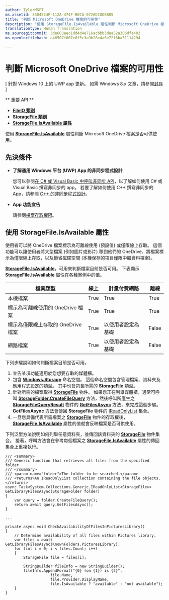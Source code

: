 ```yaml
---
author: TylerMSFT
ms.assetid: 3604524F-112A-474F-B0CA-0726DC8DB885
title: "判斷 Microsoft OneDrive 檔案的可用性"
description: "使用 StorageFile.IsAvailable 屬性判斷 Microsoft OneDrive 檔案是否可供使用。"
translationtype: Human Translation
ms.sourcegitcommit: 3de603aec1dd4d4e716acbbb3daa52a306dfa403
ms.openlocfilehash: a46507f007e0f5c3a9b28e4a6e72f6ba31114294

---
```

# 判斷 Microsoft OneDrive 檔案的可用性

\[ 針對 Windows 10 上的 UWP app 更新。 如需 Windows 8.x 文章，請參閱[封存](http://go.microsoft.com/fwlink/p/?linkid=619132) \]


** 重要 API **

-   [**FileIO 類別**](https://msdn.microsoft.com/library/windows/apps/Hh701440)
-   [**StorageFile 類別**](https://msdn.microsoft.com/library/windows/apps/BR227171)
-   [**StorageFile.IsAvailable 屬性**](https://msdn.microsoft.com/library/windows/apps/windows.storage.storagefile.isavailable.aspx)

使用 [**StorageFile.IsAvailable**](https://msdn.microsoft.com/library/windows/apps/windows.storage.storagefile.isavailable.aspx) 屬性判斷 Microsoft OneDrive 檔案是否可供使用。

## 先決條件

-   **了解通用 Windows 平台 (UWP) App 的非同步程式設計**

    您可以參閱[在 C# 或 Visual Basic 中呼叫非同步 API](https://msdn.microsoft.com/library/windows/apps/Mt187337)，以了解如何使用 C# 或 Visual Basic 撰寫非同步的 app。 若要了解如何使用 C++ 撰寫非同步的 App，請參閱 [C++ 的非同步程式設計](https://msdn.microsoft.com/library/windows/apps/Mt187334)。

-   **App 功能宣告**

    請參閱[檔案存取權限](file-access-permissions.md)。

## 使用 StorageFile.IsAvailable 屬性

使用者可以將 OneDrive 檔案標示為可離線使用 (預設值) 或僅限線上存取。 這個功能可以讓使用者將大型檔案 (例如圖片或影片) 移到他們的 OneDrive、將檔案標示為僅限線上存取，以及節省磁碟空間 (本機保存的項目僅限中繼資料檔案)。

[**StorageFile.IsAvailable**](https://msdn.microsoft.com/library/windows/apps/windows.storage.storagefile.isavailable.aspx)，可用來判斷檔案目前是否可用。 下表顯示 **StorageFile.IsAvailable** 屬性在各種案例中的值。

| 檔案類型                              | 線上 | 計量付費網路        | 離線 |
|-------------------------------------------|--------|------------------------|---------|
| 本機檔案                                | True   | True                   | True    |
| 標示為可離線使用的 OneDrive 檔案 | True   | True                   | True    |
| 標示為僅限線上存取的 OneDrive 檔案       | True   | 以使用者設定為基礎 | False   |
| 網路檔案                              | True   | 以使用者設定為基礎 | False   |

 

下列步驟說明如何判斷檔案目前是否可用。

1.  宣告某項功能適用於您想要存取的媒體櫃。
2.  包含 [**Windows.Storage**](https://msdn.microsoft.com/library/windows/apps/BR227346) 命名空間。 這個命名空間包含管理檔案、資料夾及應用程式設定的類型。 其中也會包含所需的 [**StorageFile**](https://msdn.microsoft.com/library/windows/apps/BR227171) 類型。
3.  針對所需的檔案取得 [**StorageFile**](https://msdn.microsoft.com/library/windows/apps/BR227171) 物件。 如果您正在列舉媒體櫃，通常可呼叫 [**StorageFolder.CreateFileQuery**](https://msdn.microsoft.com/library/windows/apps/BR227252) 方法，然後呼叫所產生之 [**StorageFileQueryResult**](https://msdn.microsoft.com/library/windows/apps/BR208046) 物件的 [**GetFilesAsync**](https://msdn.microsoft.com/library/windows/apps/br227276.aspx) 方法，來完成這個步驟。 **GetFilesAsync** 方法會傳回 **StorageFile** 物件的 [IReadOnlyList](http://go.microsoft.com/fwlink/p/?LinkId=324970) 集合。
4.  一旦您具備代表所需檔案之 [**StorageFile**](https://msdn.microsoft.com/library/windows/apps/BR227171) 物件的存取權後，[**StorageFile.IsAvailable**](https://msdn.microsoft.com/library/windows/apps/windows.storage.storagefile.isavailable.aspx) 屬性的值就會反映檔案是否可供使用。

下列泛型方法說明如何列舉任意資料夾，並傳回該資料夾的 [**StorageFile**](https://msdn.microsoft.com/library/windows/apps/BR227171) 物件集合。 接著，呼叫方法會在參考每個檔案之 [**StorageFile.IsAvailable**](https://msdn.microsoft.com/library/windows/apps/windows.storage.storagefile.isavailable.aspx) 屬性的傳回集合上重複執行。

```CSharp
/// <summary>
/// Generic function that retrieves all files from the specified folder.
/// </summary>
/// <param name="folder">The folder to be searched.</param>
/// <returns>An IReadOnlyList collection containing the file objects.</returns>
async Task<System.Collections.Generic.IReadOnlyList<StorageFile>> GetLibraryFilesAsync(StorageFolder folder)
{
    var query = folder.CreateFileQuery();
    return await query.GetFilesAsync();
}

...

private async void CheckAvailabilityOfFilesInPicturesLibrary()
{
    // Determine availability of all files within Pictures library.
    var files = await GetLibraryFilesAsync(KnownFolders.PicturesLibrary);
    for (int i = 0; i < files.Count; i++)
    {
        StorageFile file = files[i];

        StringBuilder fileInfo = new StringBuilder();
        fileInfo.AppendFormat("{0} (on {1}) is {2}", 
                    file.Name, 
                    file.Provider.DisplayName, 
                    file.IsAvailable ? "available" : "not available");
    }
}
```

 

 







<!--HONumber=Jul16_HO2-->


